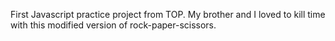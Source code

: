 First Javascript practice project from TOP. My brother and I loved to kill time with this modified version of rock-paper-scissors.